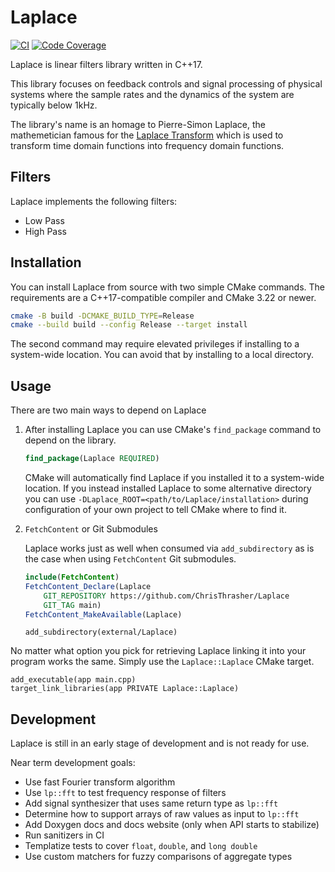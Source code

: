 # Laplace

[![CI](https://github.com/ChrisThrasher/Laplace/actions/workflows/ci.yml/badge.svg)](https://github.com/ChrisThrasher/Laplace/actions/workflows/ci.yml)
[![Code Coverage](https://codecov.io/github/ChrisThrasher/Laplace/branch/main/graph/badge.svg?token=t85cTyvsez)](https://codecov.io/github/ChrisThrasher/Laplace)

Laplace is linear filters library written in C++17.

This library focuses on feedback controls and signal processing of physical systems where the sample rates and the dynamics of the system are typically below 1kHz.

The library's name is an homage to Pierre-Simon Laplace, the mathemetician famous for the [Laplace Transform](https://en.wikipedia.org/wiki/Laplace_transform) which is used to transform time domain functions into frequency domain functions.

## Filters

Laplace implements the following filters:

* Low Pass
* High Pass

## Installation

You can install Laplace from source with two simple CMake commands.
The requirements are a C++17-compatible compiler and CMake 3.22 or newer.

```bash
cmake -B build -DCMAKE_BUILD_TYPE=Release
cmake --build build --config Release --target install
```

The second command may require elevated privileges if installing to a system-wide location.
You can avoid that by installing to a local directory.

## Usage

There are two main ways to depend on Laplace

1. After installing Laplace you can use CMake's `find_package` command to depend on the library.

    ```cmake
    find_package(Laplace REQUIRED)
    ```

    CMake will automatically find Laplace if you installed it to a system-wide location.
    If you instead installed Laplace to some alternative directory you can use `-DLaplace_ROOT=<path/to/Laplace/installation>`
    during configuration of your own project to tell CMake where to find it.

1.  `FetchContent` or Git Submodules

    Laplace works just as well when consumed via `add_subdirectory` as is the case when using `FetchContent` Git submodules.

    ```cmake
    include(FetchContent)
    FetchContent_Declare(Laplace
        GIT_REPOSITORY https://github.com/ChrisThrasher/Laplace
        GIT_TAG main)
    FetchContent_MakeAvailable(Laplace)
    ```

    ```
    add_subdirectory(external/Laplace)
    ```

No matter what option you pick for retrieving Laplace linking it into your program works the same.
Simply use the `Laplace::Laplace` CMake target.

```
add_executable(app main.cpp)
target_link_libraries(app PRIVATE Laplace::Laplace)
```

## Development

Laplace is still in an early stage of development and is not ready for use.

Near term development goals:

 * Use fast Fourier transform algorithm
 * Use `lp::fft` to test frequency response of filters
 * Add signal synthesizer that uses same return type as `lp::fft`
 * Determine how to support arrays of raw values as input to `lp::fft`
 * Add Doxygen docs and docs website (only when API starts to stabilize)
 * Run sanitizers in CI
 * Templatize tests to cover `float`, `double`, and `long double`
 * Use custom matchers for fuzzy comparisons of aggregate types
